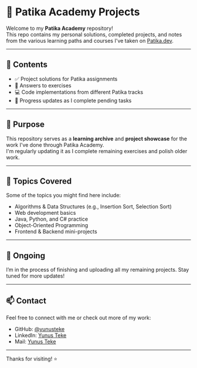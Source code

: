 # 📘 Patika Academy Projects

Welcome to my **Patika Academy** repository!  
This repo contains my personal solutions, completed projects, and notes from the various learning paths and courses I've taken on [Patika.dev](https://www.patika.dev).

---

## 📂 Contents

- ✅ Project solutions for Patika assignments
- 📝 Answers to exercises  
- 💻 Code implementations from different Patika tracks
- 🚀 Progress updates as I complete pending tasks

---

## 🎯 Purpose

This repository serves as a **learning archive** and **project showcase** for the work I've done through Patika Academy.  
I'm regularly updating it as I complete remaining exercises and polish older work.

---

## 🧠 Topics Covered

Some of the topics you might find here include:

- Algorithms & Data Structures (e.g., Insertion Sort, Selection Sort)
- Web development basics
- Java, Python, and C# practice
- Object-Oriented Programming
- Frontend & Backend mini-projects

---

## 🚧 Ongoing

I’m in the process of finishing and uploading all my remaining projects. Stay tuned for more updates!

---

## 📫 Contact

Feel free to connect with me or check out more of my work:

- GitHub: [@yunusteke](https://github.com/yunusteke)
- LinkedIn: [Yunus Teke](https://www.linkedin.com/in/yunusteke)
- Mail: [Yunus Teke](yunus.teke@metu.edu.tr)

---

Thanks for visiting! ⭐  
